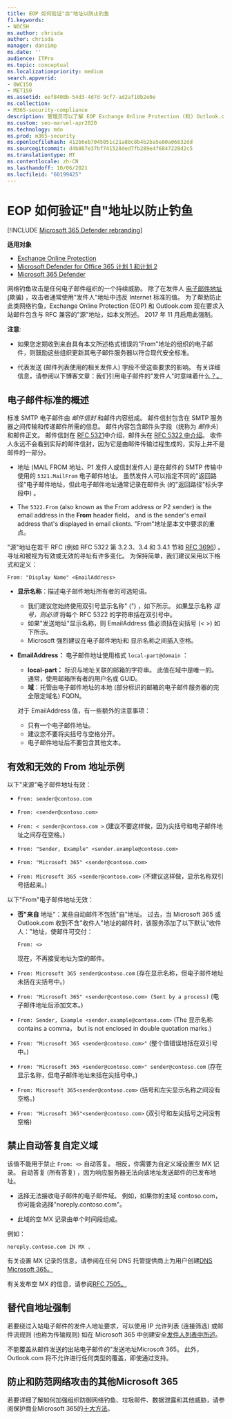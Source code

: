 ```yaml
---
title: EOP 如何验证"自"地址以防止钓鱼
f1.keywords:
- NOCSH
ms.author: chrisda
author: chrisda
manager: dansimp
ms.date: ''
audience: ITPro
ms.topic: conceptual
ms.localizationpriority: medium
search.appverid:
- OWC150
- MET150
ms.assetid: eef8408b-54d3-4d7d-9cf7-ad2af10b2e0e
ms.collection:
- M365-security-compliance
description: 管理员可以了解 EOP Exchange Online Protection (和) Outlook.com 接受或拒绝的电子邮件地址类型，以帮助防止网络钓鱼。
ms.custom: seo-marvel-apr2020
ms.technology: mdo
ms.prod: m365-security
ms.openlocfilehash: 412b6eb7045051c21a88c8b4b2ba5e80a06832dd
ms.sourcegitcommit: d4b867e37bf741528ded7fb289e4f6847228d2c5
ms.translationtype: MT
ms.contentlocale: zh-CN
ms.lasthandoff: 10/06/2021
ms.locfileid: "60199425"
---
```

# <a name="how-eop-validates-the-from-address-to-prevent-phishing"></a>EOP 如何验证"自"地址以防止钓鱼

[!INCLUDE [Microsoft 365 Defender rebranding](../includes/microsoft-defender-for-office.md)]

**适用对象**
- [Exchange Online Protection](exchange-online-protection-overview.md)
- [Microsoft Defender for Office 365 计划 1 和计划 2](defender-for-office-365.md)
- [Microsoft 365 Defender](../defender/microsoft-365-defender.md)

网络钓鱼攻击是任何电子邮件组织的一个持续威胁。 除了在发件人 [电子邮件地址 (](anti-spoofing-protection.md)欺骗) ，攻击者通常使用"发件人"地址中违反 Internet 标准的值。 为了帮助防止此类网络钓鱼，Exchange Online Protection (EOP) 和 Outlook.com 现在要求入站邮件包含与 RFC 兼容的"源"地址，如本文所述。 2017 年 11 月启用此强制。

**注意**:

- 如果您定期收到来自具有本文所述格式错误的"From"地址的组织的电子邮件，则鼓励这些组织更新其电子邮件服务器以符合现代安全标准。

- 代表发送 (邮件列表使用的相关发件人) 字段不受这些要求的影响。 有关详细信息，请参阅以下博客文章：我们引用电子邮件的"发件人"时意味着什么[？。](/archive/blogs/tzink/what-do-we-mean-when-we-refer-to-the-sender-of-an-email)

## <a name="an-overview-of-email-message-standards"></a>电子邮件标准的概述

标准 SMTP 电子邮件由 *邮件信封* 和邮件内容组成。 邮件信封包含在 SMTP 服务器之间传输和传递邮件所需的信息。 邮件内容包含邮件头字段（统称为 *邮件头*）和邮件正文。 邮件信封在 [RFC 5321](https://tools.ietf.org/html/rfc5321)中介绍，邮件头在 [RFC 5322 中介绍](https://tools.ietf.org/html/rfc5322)。 收件人永远不会看到实际的邮件信封，因为它是由邮件传输过程生成的，实际上并不是邮件的一部分。

- 地址 (MAIL FROM 地址、P1 发件人或信封发件人) 是在邮件的 SMTP 传输中使用的 `5321.MailFrom` 电子邮件地址。  虽然发件人可以指定不同的"返回路径"电子邮件地址，但此电子邮件地址通常记录在邮件头 (的"返回路径"标头字段中) 。 

- The `5322.From` (also known as the From address or P2 sender) is the email address in the **From** header field， and is the sender's email address that's displayed in email clients. "From"地址是本文中要求的重点。

"源"地址在若干 RFC (例如 RFC 5322 第 3.2.3、3.4 和 3.4.1 节和 [RFC 3696](https://tools.ietf.org/html/rfc3696)) 。 寻址和被视为有效或无效的寻址有许多变化。 为保持简单，我们建议采用以下格式和定义：

`From: "Display Name" <EmailAddress>`

- **显示名称**：描述电子邮件地址所有者的可选短语。

  - 我们建议您始终使用双引号显示名称" (") ，如下所示。 如果显示名称 _逗号，则必须_ 将每个 RFC 5322 的字符串括在双引号中。
  - 如果"发送地址"显示名称，则 EmailAddress 值必须括在尖括号 (< >) 如下所示。
  - Microsoft 强烈建议在电子邮件地址和 显示名称之间插入空格。

- **EmailAddress：** 电子邮件地址使用格式 `local-part@domain` ：

  - **local-part：** 标识与地址关联的邮箱的字符串。 此值在域中是唯一的。 通常，使用邮箱所有者的用户名或 GUID。
  - **域**：托管由电子邮件地址的本地 (部分标识的邮箱的电子邮件服务器的完全限定域名) FQDN。

  对于 EmailAddress 值，有一些额外的注意事项：

  - 只有一个电子邮件地址。
  - 建议您不要将尖括号与空格分开。
  - 电子邮件地址后不要包含其他文本。

## <a name="examples-of-valid-and-invalid-from-addresses"></a>有效和无效的 From 地址示例

以下"来源"电子邮件地址有效：

- `From: sender@contoso.com`

- `From: <sender@contoso.com>`

- `From: < sender@contoso.com >` (建议不要这样做，因为尖括号和电子邮件地址之间存在空格。) 

- `From: "Sender, Example" <sender.example@contoso.com>`

- `From: "Microsoft 365" <sender@contoso.com>`

- `From: Microsoft 365 <sender@contoso.com>` (不建议这样做，显示名称双引号括起来。) 

以下"From"电子邮件地址无效：

- **否"来自** 地址"：某些自动邮件不包括"自"地址。 过去，当 Microsoft 365 或 Outlook.com 收到不含"收件人"地址的邮件时，该服务添加了以下默认"收件人："地址，使邮件可交付：

  `From: <>`

  现在，不再接受地址为空的邮件。

- `From: Microsoft 365 sender@contoso.com` (存在显示名称，但电子邮件地址未括在尖括号中。) 

- `From: "Microsoft 365" <sender@contoso.com> (Sent by a process)` (电子邮件地址后添加文本。) 

- `From: Sender, Example <sender.example@contoso.com>` (The 显示名称 contains a comma， but is not enclosed in double quotation marks.) 

- `From: "Microsoft 365 <sender@contoso.com>"` (整个值错误地括在双引号中。) 

- `From: "Microsoft 365 <sender@contoso.com>" sender@contoso.com` (存在显示名称，但电子邮件地址未括在尖括号中。) 

- `From: Microsoft 365<sender@contoso.com>` (括号和左尖显示名称之间没有空格。) 

- `From: "Microsoft 365"<sender@contoso.com>` (双引号和左尖括号之间没有空格) 

## <a name="suppress-auto-replies-to-your-custom-domain"></a>禁止自动答复自定义域

该值不能用于禁止 `From: <>` 自动答复。 相反，你需要为自定义域设置空 MX 记录。 自动答复 (所有答复) ，因为响应服务器无法向该地址发送邮件的已发布地址。

- 选择无法接收电子邮件的电子邮件域。 例如，如果你的主域 contoso.com，你可能会选择"noreply.contoso.com"。

- 此域的空 MX 记录由单个时间段组成。

例如：

```text
noreply.contoso.com IN MX .
```

有关设置 MX 记录的信息，请参阅在任何 DNS 托管提供商上为用户创建[DNS Microsoft 365。](../../admin/get-help-with-domains/create-dns-records-at-any-dns-hosting-provider.md)

有关发布空 MX 的信息，请参阅[RFC 7505。](https://tools.ietf.org/html/rfc7505)

## <a name="override-from-address-enforcement"></a>替代自地址强制

若要绕过入站电子邮件的发件人地址要求，可以使用 IP 允许列表 (连接筛选) 或邮件流规则 (也称为传输规则) 如在 Microsoft 365 中创建安全[发件人列表中所述](create-safe-sender-lists-in-office-365.md)。

不能覆盖从邮件发送的出站电子邮件的"发送地址Microsoft 365。 此外，Outlook.com 将不允许进行任何类型的覆盖，即使通过支持。

## <a name="other-ways-to-prevent-and-protect-against-cybercrimes-in-microsoft-365"></a>防止和防范网络攻击的其他Microsoft 365

若要详细了解如何加强组织防御网络钓鱼、垃圾邮件、数据泄露和其他威胁，请参阅保护商业Microsoft 365的[十大方法](../../admin/security-and-compliance/secure-your-business-data.md)。